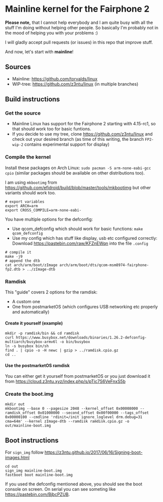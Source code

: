 # Mainline kernel for the Fairphone 2

**Please note,** that I cannot help everybody and I am quite busy with all the stuff I'm doing without helping other people. So basically I'm probably not in the mood of helping you with your problems :)

I will gladly accept pull requests (or issues) in this repo that improve stuff.

And now, let's start with **mainline**!

## Sources
* Mainline: https://github.com/torvalds/linux
* WIP-tree: https://github.com/z3ntu/linux (in multiple branches)

## Build instructions
### Get the source
* Mainline Linux has support for the Fairphone 2 starting with 4.15-rc1, so that should work too for basic funtions.
* If you decide to use my tree, clone https://github.com/z3ntu/linux and check out your desired branch (as time of this writing, the branch `FP2-wip-2` contains experimental support for display)

### Compile the kernel

Install these packages on Arch Linux: `sudo pacman -S arm-none-eabi-gcc cpio` (similar packages should be available on other distributions too).

I am using `mkbootimg` from https://github.com/efidroid/build/blob/master/tools/mkbootimg but other variants should work too.
```
# export variables
export ARCH=arm
export CROSS_COMPILE=arm-none-eabi-
```
You have multiple options for the defconfig:
* Use qcom_defconfig which should work for basic functions: `make qcom_defconfig`
* Use my config which has stuff like display, usb etc configured correctly: Download https://pastebin.com/raw/KFZnEWqn into the file `.config`
```
# compile it
make -j9
# append the dtb
cat arch/arm/boot/zImage arch/arm/boot/dts/qcom-msm8974-fairphone-fp2.dtb > ../zImage-dtb
```

### Ramdisk
This "guide" covers 2 options for the ramdisk:
* A custom one
* One from postmarketOS (which configures USB networking etc properly and automatically)

#### Create it yourself (example)
```
mkdir -p ramdisk/bin && cd ramdisk
curl https://www.busybox.net/downloads/binaries/1.26.2-defconfig-multiarch/busybox-armv6l -o bin/busybox
ln -s busybox bin/sh
find . | cpio -o -H newc | gzip > ../ramdisk.cpio.gz
cd ..
```

#### Use the postmarketOS ramdisk
You can either get it yourself from postmarketOS or you just download it from https://cloud.z3ntu.xyz/index.php/s/pTic7S6VeFnxS5b

### Create the boot.img
```
mkdir out
mkbootimg --base 0 --pagesize 2048 --kernel_offset 0x00008000 --ramdisk_offset 0x01000000 --second_offset 0x00f00000 --tags_offset 0x00000100 --cmdline 'rdinit=/init ignore_loglevel drm.debug=31 cma=64m' --kernel zImage-dtb --ramdisk ramdisk.cpio.gz -o out/mainline-boot.img
```

## Boot instructions
For `sign_img` follow https://z3ntu.github.io/2017/06/16/Signing-boot-images.html
```
cd out
sign_img mainline-boot.img
fastboot boot mainline-boot.img
```
If you used the defconfig mentioned above, you should see the boot console on screen.
On serial you can see someting like https://pastebin.com/BjbcPZUB.
